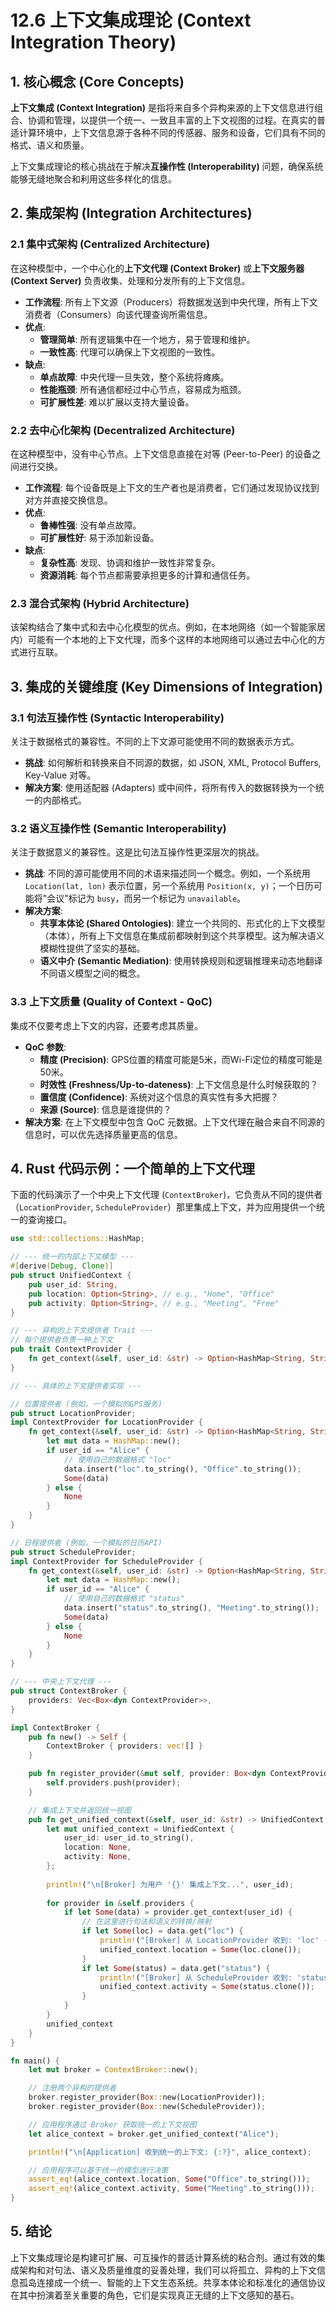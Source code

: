# 12.6 上下文集成理论 (Context Integration Theory)

## 1. 核心概念 (Core Concepts)

**上下文集成 (Context Integration)** 是指将来自多个异构来源的上下文信息进行组合、协调和管理，以提供一个统一、一致且丰富的上下文视图的过程。在真实的普适计算环境中，上下文信息源于各种不同的传感器、服务和设备，它们具有不同的格式、语义和质量。

上下文集成理论的核心挑战在于解决**互操作性 (Interoperability)** 问题，确保系统能够无缝地聚合和利用这些多样化的信息。

## 2. 集成架构 (Integration Architectures)

### 2.1 集中式架构 (Centralized Architecture)

在这种模型中，一个中心化的**上下文代理 (Context Broker)** 或**上下文服务器 (Context Server)** 负责收集、处理和分发所有的上下文信息。

- **工作流程**: 所有上下文源（Producers）将数据发送到中央代理，所有上下文消费者（Consumers）向该代理查询所需信息。
- **优点**:
  - **管理简单**: 所有逻辑集中在一个地方，易于管理和维护。
  - **一致性高**: 代理可以确保上下文视图的一致性。
- **缺点**:
  - **单点故障**: 中央代理一旦失效，整个系统将瘫痪。
  - **性能瓶颈**: 所有通信都经过中心节点，容易成为瓶颈。
  - **可扩展性差**: 难以扩展以支持大量设备。

### 2.2 去中心化架构 (Decentralized Architecture)

在这种模型中，没有中心节点。上下文信息直接在对等 (Peer-to-Peer) 的设备之间进行交换。

- **工作流程**: 每个设备既是上下文的生产者也是消费者，它们通过发现协议找到对方并直接交换信息。
- **优点**:
  - **鲁棒性强**: 没有单点故障。
  - **可扩展性好**: 易于添加新设备。
- **缺点**:
  - **复杂性高**: 发现、协调和维护一致性非常复杂。
  - **资源消耗**: 每个节点都需要承担更多的计算和通信任务。

### 2.3 混合式架构 (Hybrid Architecture)

该架构结合了集中式和去中心化模型的优点。例如，在本地网络（如一个智能家居内）可能有一个本地的上下文代理，而多个这样的本地网络可以通过去中心化的方式进行互联。

## 3. 集成的关键维度 (Key Dimensions of Integration)

### 3.1 句法互操作性 (Syntactic Interoperability)

关注于数据格式的兼容性。不同的上下文源可能使用不同的数据表示方式。

- **挑战**: 如何解析和转换来自不同源的数据，如 JSON, XML, Protocol Buffers, Key-Value 对等。
- **解决方案**: 使用适配器 (Adapters) 或中间件，将所有传入的数据转换为一个统一的内部格式。

### 3.2 语义互操作性 (Semantic Interoperability)

关注于数据意义的兼容性。这是比句法互操作性更深层次的挑战。

- **挑战**: 不同的源可能使用不同的术语来描述同一个概念。例如，一个系统用 `Location(lat, lon)` 表示位置，另一个系统用 `Position(x, y)`；一个日历可能将"会议"标记为 `busy`，而另一个标记为 `unavailable`。
- **解决方案**:
  - **共享本体论 (Shared Ontologies)**: 建立一个共同的、形式化的上下文模型（本体），所有上下文信息在集成前都映射到这个共享模型。这为解决语义模糊性提供了坚实的基础。
  - **语义中介 (Semantic Mediation)**: 使用转换规则和逻辑推理来动态地翻译不同语义模型之间的概念。

### 3.3 上下文质量 (Quality of Context - QoC)

集成不仅要考虑上下文的内容，还要考虑其质量。

- **QoC 参数**:
  - **精度 (Precision)**: GPS位置的精度可能是5米，而Wi-Fi定位的精度可能是50米。
  - **时效性 (Freshness/Up-to-dateness)**: 上下文信息是什么时候获取的？
  - **置信度 (Confidence)**: 系统对这个信息的真实性有多大把握？
  - **来源 (Source)**: 信息是谁提供的？
- **解决方案**: 在上下文模型中包含 QoC 元数据。上下文代理在融合来自不同源的信息时，可以优先选择质量更高的信息。

## 4. Rust 代码示例：一个简单的上下文代理

下面的代码演示了一个中央上下文代理 (`ContextBroker`)，它负责从不同的提供者（`LocationProvider`, `ScheduleProvider`）那里集成上下文，并为应用提供一个统一的查询接口。

```rust
use std::collections::HashMap;

// --- 统一的内部上下文模型 ---
#[derive(Debug, Clone)]
pub struct UnifiedContext {
    pub user_id: String,
    pub location: Option<String>, // e.g., "Home", "Office"
    pub activity: Option<String>, // e.g., "Meeting", "Free"
}

// --- 异构的上下文提供者 Trait ---
// 每个提供者负责一种上下文
pub trait ContextProvider {
    fn get_context(&self, user_id: &str) -> Option<HashMap<String, String>>;
}

// --- 具体的上下文提供者实现 ---

// 位置提供者 (例如，一个模拟的GPS服务)
pub struct LocationProvider;
impl ContextProvider for LocationProvider {
    fn get_context(&self, user_id: &str) -> Option<HashMap<String, String>> {
        let mut data = HashMap::new();
        if user_id == "Alice" {
            // 使用自己的数据格式 "loc"
            data.insert("loc".to_string(), "Office".to_string());
            Some(data)
        } else {
            None
        }
    }
}

// 日程提供者 (例如，一个模拟的日历API)
pub struct ScheduleProvider;
impl ContextProvider for ScheduleProvider {
    fn get_context(&self, user_id: &str) -> Option<HashMap<String, String>> {
        let mut data = HashMap::new();
        if user_id == "Alice" {
            // 使用自己的数据格式 "status"
            data.insert("status".to_string(), "Meeting".to_string());
            Some(data)
        } else {
            None
        }
    }
}

// --- 中央上下文代理 ---
pub struct ContextBroker {
    providers: Vec<Box<dyn ContextProvider>>,
}

impl ContextBroker {
    pub fn new() -> Self {
        ContextBroker { providers: vec![] }
    }

    pub fn register_provider(&mut self, provider: Box<dyn ContextProvider>) {
        self.providers.push(provider);
    }

    // 集成上下文并返回统一视图
    pub fn get_unified_context(&self, user_id: &str) -> UnifiedContext {
        let mut unified_context = UnifiedContext {
            user_id: user_id.to_string(),
            location: None,
            activity: None,
        };
        
        println!("\n[Broker] 为用户 '{}' 集成上下文...", user_id);
        
        for provider in &self.providers {
            if let Some(data) = provider.get_context(user_id) {
                // 在这里进行句法和语义的转换/映射
                if let Some(loc) = data.get("loc") {
                    println!("[Broker] 从 LocationProvider 收到: 'loc' -> '{}'", loc);
                    unified_context.location = Some(loc.clone());
                }
                if let Some(status) = data.get("status") {
                    println!("[Broker] 从 ScheduleProvider 收到: 'status' -> '{}'", status);
                    unified_context.activity = Some(status.clone());
                }
            }
        }
        unified_context
    }
}

fn main() {
    let mut broker = ContextBroker::new();

    // 注册两个异构的提供者
    broker.register_provider(Box::new(LocationProvider));
    broker.register_provider(Box::new(ScheduleProvider));

    // 应用程序通过 Broker 获取统一的上下文视图
    let alice_context = broker.get_unified_context("Alice");

    println!("\n[Application] 收到统一的上下文: {:?}", alice_context);

    // 应用程序可以基于统一的模型进行决策
    assert_eq!(alice_context.location, Some("Office".to_string()));
    assert_eq!(alice_context.activity, Some("Meeting".to_string()));
}
```

## 5. 结论

上下文集成理论是构建可扩展、可互操作的普适计算系统的粘合剂。通过有效的集成架构和对句法、语义及质量维度的妥善处理，我们可以将孤立、异构的上下文信息孤岛连接成一个统一、智能的上下文生态系统。共享本体论和标准化的通信协议在其中扮演着至关重要的角色，它们是实现真正无缝的上下文感知的基石。
